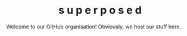 <h1 align=center>s u p e r p o s e d</h1>
<p>Welcome to our GitHub organisation! Obviously, we host our stuff here.</p>
